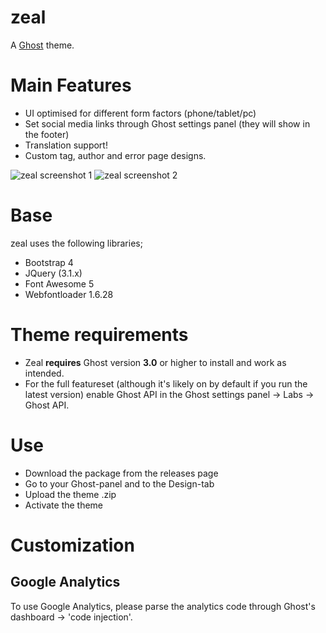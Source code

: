 # zeal

A [Ghost](http://github.com/tryghost/ghost/) theme. 

# Main Features
- UI optimised for different form factors (phone/tablet/pc)
- Set social media links through Ghost settings panel (they will show in the footer)
- Translation support!
- Custom tag, author and error page designs.

![zeal screenshot 1](https://github.com/pixelateddeveloper/zeal/raw/master/assets/screenshot-desktop.png)
![zeal screenshot 2](https://github.com/pixelateddeveloper/zeal/raw/master/assets/screenshot2-desktop.png)

# Base
zeal uses the following libraries;
- Bootstrap 4
- JQuery (3.1.x)
- Font Awesome 5
- Webfontloader 1.6.28

# Theme requirements
- Zeal **requires** Ghost version **3.0** or higher to install and work as intended. 
- For the full featureset (although it's likely on by default if you run the latest version) enable Ghost API in the Ghost settings panel -> Labs -> Ghost API.

# Use
- Download the package from the releases page
- Go to your Ghost-panel and to the Design-tab
- Upload the theme .zip
- Activate the theme

# Customization

## Google Analytics
To use Google Analytics, please parse the analytics code through Ghost's dashboard -> 'code injection'.